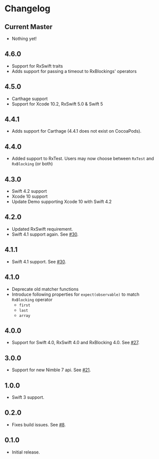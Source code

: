# Changelog

## Current Master

- Nothing yet!

## 4.6.0

- Support for RxSwift traits
- Adds support for passing a timeout to RxBlockings' operators

## 4.5.0

- Carthage support
- Support for Xcode 10.2, RxSwift 5.0 & Swift 5

## 4.4.1

- Adds support for Carthage (4.4.1 does not exist on CocoaPods).

## 4.4.0

- Added support to RxTest. Users may now choose between `RxTest` and `RxBlocking` (or both)

## 4.3.0

- Swift 4.2 support
- Xcode 10 support
- Update Demo supporting Xcode 10 with Swift 4.2

## 4.2.0

- Updated RxSwift requirement. 
- Swift 4.1 support again. See [#30](https://github.com/RxSwiftCommunity/RxNimble/pull/31).

## 4.1.1

- Swift 4.1 support. See [#30](https://github.com/RxSwiftCommunity/RxNimble/issues/30).

## 4.1.0

- Deprecate old matcher functions
- Introduce following properties for `expect(observable)` to match `RxBlocking` operator
   - `first`
   - `last`
   - `array`
   
## 4.0.0

- Support for Swift 4.0, RxSwift 4.0 and RxBlocking 4.0. See [#27](https://github.com/RxSwiftCommunity/RxNimble/pull/27).

## 3.0.0

- Support for new Nimble 7 api. See [#21](https://github.com/RxSwiftCommunity/RxNimble/pull/21).

## 1.0.0

- Swift 3 support.

## 0.2.0

- Fixes build issues. See [#8](https://github.com/RxSwiftCommunity/RxNimble/pull/8).

## 0.1.0

- Initial release.

